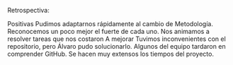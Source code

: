 Retrospectiva:

Positivas
Pudimos adaptarnos rápidamente al cambio de Metodología.
Reconocemos un poco mejor el fuerte de cada uno.
Nos animamos a resolver tareas que nos costaron
A mejorar
Tuvimos inconvenientes con el repositorio, pero Álvaro pudo solucionarlo.
Algunos del equipo tardaron en comprender GitHub.
Se hacen muy extensos los tiempos del proyecto.
